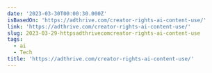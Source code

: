 ```yaml
---
date: '2023-03-30T00:00:30.000Z'
isBasedOn: 'https://adthrive.com/creator-rights-ai-content-use/'
link: 'https://adthrive.com/creator-rights-ai-content-use/'
slug: 2023-03-29-httpsadthrivecomcreator-rights-ai-content-use
tags:
  - ai
  - Tech
title: 'https://adthrive.com/creator-rights-ai-content-use/'
---
```



